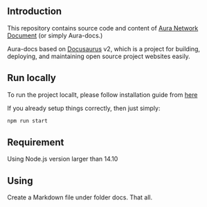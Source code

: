 ## Introduction

This repository contains source code and content of [Aura Network Document](https://docs.aura.network) (or simply Aura-docs.)

Aura-docs based on [Docusaurus](https://docusaurus.io/) v2, which is a project for building, deploying, and maintaining open source project websites easily. 

## Run locally
To run the project locallt, please follow installation guide from [here](https://docusaurus.io/docs/next/installation)

If you already setup things correctly, then just simply:

```bash
npm run start
```

## Requirement

Using Node.js version larger than 14.10

## Using

Create a Markdown file under folder docs. That all.

